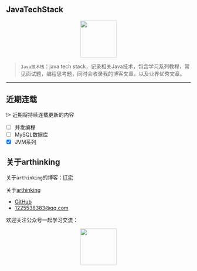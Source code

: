## JavaTechStack

<div align=center><img src="https://www.itzhai.com/resources/images/java_1.png" width = "100" height = "100" /></div>

> `Java技术栈`：java tech stack，记录相关Java技术，包含学习系列教程，常见面试题，编程思考题，同时会收录我的博客文章，以及业界优秀文章。

---

## 近期连载

!> 近期将持续连载更新的内容

- [ ] 并发编程
- [ ] MySQL数据库
- [x] JVM系列

## 关于arthinking

关于`arthinking`的博客：[IT宅](https://www.itzhai.com/)

关于[arthinking](arthinking.md)

* [GitHub](https://github.com/arthinking/)
* [1225538383@qq.com](mailto:1225538383@qq.com)

欢迎关注公众号一起学习交流：

<div align=center><img src="https://www.itzhai.com/resources/images/itzhai_qrcode.jpeg" width = "100" height = "100" /></div>

